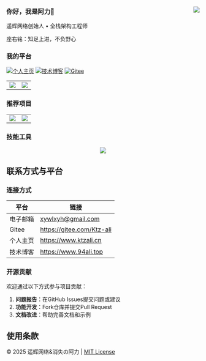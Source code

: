 ### 你好，我是阿力👋<a href="https://github.com/Ktz-ali/"><img align="right" src="https://komarev.com/ghpvc/?username=Ktz-ali&label=Views"></a>

遥辉网络创始人 • 全栈架构工程师

座右铭：知足上进，不负野心   

### 我的平台  
[![个人主页](https://img.shields.io/badge/个人主页-ktzali.cn-blue)](http://www.ktzali.cn)
[![技术博客](https://img.shields.io/badge/技术博客-94ali.top-green)](http://www.94ali.top)
[![Gitee](https://img.shields.io/badge/Gitee-Ktz--ali-red)](https://gitee.com/Ktz-ali)

<table align="center">
    <tr>
        <td align="center">
          <picture>
            <img src="https://github-readme-stats.vercel.app/api?hide_border=true&locale=cn&username=Ktz-ali&show_icons=true&include_all_commits=true">
          </picture>
        </td>
        <td align="center">
          <picture>
            <img src="https://github-readme-stats.vercel.app/api/top-langs/?hide_border=true&locale=cn&username=Ktz-ali&layout=compact&langs_count=12">
          </picture>
        </td>
    </tr>
</table>

### 推荐项目

<table align="center">
    <tr>
        <td align="center">
          <picture>
            <a href="https://github.com/Ktz-ali/AliGit">
                <img src="https://github-readme-stats.vercel.app/api/pin/?hide_border=true&username=Ktz-ali&repo=HdTool&show_owner=true">
            </a>
          </picture>
        </td>
        <td align="center">
          <picture>
            <a href="https://github.com/Ktz-ali/AliSpace">
                <img src="https://github-readme-stats.vercel.app/api/pin/?hide_border=true&username=Ktz-ali&repo=HookGG&show_owner=true">
            </a>
          </picture>
        </td>
    </tr>
</table>

### 技能工具

<p align="center">
    <picture>
        <img src="https://skillicons.dev/icons?i=java,shell,py,php,html5,css3,JavaScript,mysql&theme=light" />
    </picture>
</p>

## 联系方式与平台

### 连接方式
| 平台       | 链接                          |
|------------|-------------------------------|
| 电子邮箱   | xywlxyh@gmail.com             |
| Gitee      | https://gitee.com/Ktz-ali     |
| 个人主页   | https://www.ktzali.cn         |
| 技术博客   | https://www.94ali.top         |

### 开源贡献
欢迎通过以下方式参与项目贡献：
1. **问题报告**：在GitHub Issues提交问题或建议
2. **功能开发**：Fork仓库并提交Pull Request
3. **文档改进**：帮助完善文档和示例

## 使用条款
© 2025 遥辉网络&消失の阿力 | [MIT License](LICENSE)